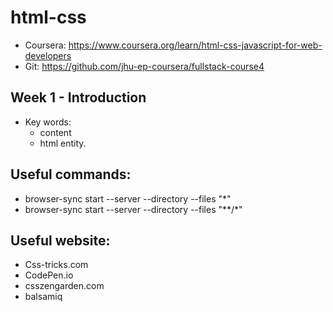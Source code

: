 # html-css

- Coursera: https://www.coursera.org/learn/html-css-javascript-for-web-developers
- Git: https://github.com/jhu-ep-coursera/fullstack-course4

## Week 1 - Introduction
  - Key words:
    - content 
    - html entity.
    


## Useful commands:
  - browser-sync start --server --directory --files "*"
  - browser-sync start --server --directory --files "**/*"
  
## Useful website:
  - Css-tricks.com
  - CodePen.io
  - csszengarden.com
  - balsamiq
